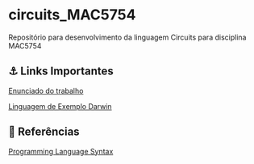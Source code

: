 # circuits_MAC5754
Repositório para desenvolvimento da linguagem Circuits para disciplina MAC5754

## ⚓ Links Importantes

[Enunciado do trabalho](https://edisciplinas.usp.br/pluginfile.php/7312465/mod_resource/content/1/trab.ling.conceitos2022.pdf)

[Linguagem de Exemplo Darwin](https://edisciplinas.usp.br/pluginfile.php/7360117/mod_resource/content/1/darwin.relatorio.pdf)

## 📖 Referências

[Programming Language Syntax](https://www.youtube.com/watch?v=MMxMeX5emUA&list=PLWi7UcbOD_0uAqjcezZxsbSaYwuMSAKxM) 
